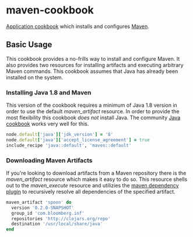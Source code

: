 # maven-cookbook
[Application cookbook][0] which installs and configures [Maven][1].

## Basic Usage
This cookbook provides a no-frills way to install and configure
Maven. It also provides two resources for installing artifacts and
executing arbitrary Maven commands. This cookbook assumes that Java
has already been installed on the system.

### Installing Java 1.8 and Maven
This version of the cookbook requires a minimum of Java 1.8 version in
order to use the default *maven_artifact* resource. In order to
provide the most flexibility this cookbook _does not_ install
Java. The community [Java cookbook][1] works very well for this.
```ruby
node.default['java']['jdk_version'] = '8'
node.default['java']['accept_license_agreement'] = true
include_recipe 'java::default', 'maven::default'
```

### Downloading Maven Artifacts
If you're looking to download artifacts from a Maven repository
there is the *maven_artifact* resource which makes it easy to do
so. This resource shells out to the *maven_execute* resource and
utilizies the [maven dependency plugin][2] to recursively resolve
all dependencies of the specified artifact.
```ruby
maven_artifact 'spoon' do
  version '0.2.0-SNAPSHOT'
  group_id 'com.bloomberg.inf'
  repositories 'http://clojars.org/repo'
  destination '/usr/local/share/java'
end
```

[0]: http://blog.vialstudios.com/the-environment-cookbook-pattern#theapplicationcookbook
[1]: https://github.com/opscode-cookbooks/java/
[2]: https://maven.apache.org/plugins/maven-dependency-plugin/
